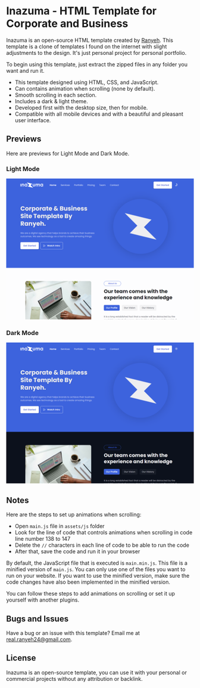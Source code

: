 # Inazuma - HTML Template for Corporate and Business

Inazuma is an open-source HTML template created by [Ranyeh](https://www.github.com/ranyeh24). This template is a clone of templates I found on the internet with slight adjustments to the design. It's just personal project for personal portfolio. 

To begin using this template, just extract the zipped files in any folder you want and run it.

* This template designed using HTML, CSS, and JavaScript.
* Can contains animation when scrolling (none by default).
* Smooth scrolling in each section.
* Includes a dark & light theme.
* Developed first with the desktop size, then for mobile.
* Compatible with all mobile devices and with a beautiful and pleasant user interface.

## Previews

Here are previews for Light Mode and Dark Mode.

### Light Mode

![Light Mode Preview](./assets/img/inazuma-business-light.png)

### Dark Mode

![Dark Mode Preview](./assets/img/inazuma-business-dark.png)
## Notes

Here are the steps to set up animations when scrolling:

* Open `main.js` file in `assets/js` folder
* Look for the line of code that controls animations when scrolling in code line number 138 to 147
* Delete the `//` characters in each line of code to be able to run the code
* After that, save the code and run it in your browser

By default, the JavaScript file that is executed is `main.min.js`. This file is a minified version of `main.js`. You can only use one of the files you want to run on your website. If you want to use the minified version, make sure the code changes have also been implemented in the minified version.

You can follow these steps to add animations on scrolling or set it up yourself with another plugins.

## Bugs and Issues

Have a bug or an issue with this template? Email me at real.ranyeh24@gmail.com.

## License

Inazuma is an open-source template, you can use it with your personal or commercial projects without any attribution or backlink.
